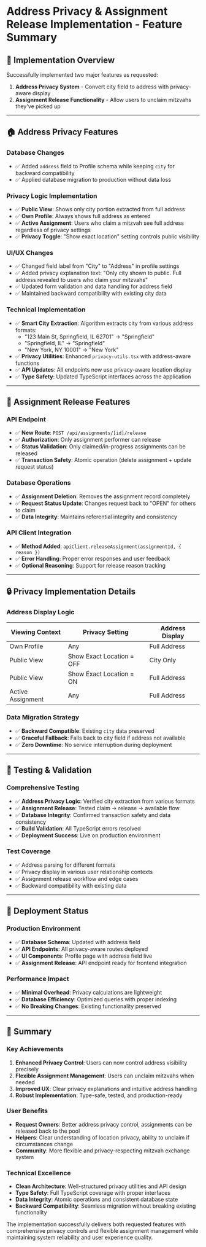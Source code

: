 # Address Privacy & Assignment Release Implementation - Feature Summary

## 🎯 Implementation Overview

Successfully implemented two major features as requested:
1. **Address Privacy System** - Convert city field to address with privacy-aware display
2. **Assignment Release Functionality** - Allow users to unclaim mitzvahs they've picked up

---

## 🏠 Address Privacy Features

### Database Changes
- ✅ Added `address` field to Profile schema while keeping `city` for backward compatibility
- ✅ Applied database migration to production without data loss

### Privacy Logic Implementation
- ✅ **Public View**: Shows only city portion extracted from full address
- ✅ **Own Profile**: Always shows full address as entered
- ✅ **Active Assignment**: Users who claim a mitzvah see full address regardless of privacy settings
- ✅ **Privacy Toggle**: "Show exact location" setting controls public visibility

### UI/UX Changes
- ✅ Changed field label from "City" to "Address" in profile settings
- ✅ Added privacy explanation text: "Only city shown to public. Full address revealed to users who claim your mitzvahs"
- ✅ Updated form validation and data handling for address field
- ✅ Maintained backward compatibility with existing city data

### Technical Implementation
- ✅ **Smart City Extraction**: Algorithm extracts city from various address formats:
  - "123 Main St, Springfield, IL 62701" → "Springfield"
  - "Springfield, IL" → "Springfield"
  - "New York, NY 10001" → "New York"
- ✅ **Privacy Utilities**: Enhanced `privacy-utils.tsx` with address-aware functions
- ✅ **API Updates**: All endpoints now use privacy-aware location display
- ✅ **Type Safety**: Updated TypeScript interfaces across the application

---

## 🔄 Assignment Release Features

### API Endpoint
- ✅ **New Route**: `POST /api/assignments/[id]/release`
- ✅ **Authorization**: Only assignment performer can release
- ✅ **Status Validation**: Only claimed/in-progress assignments can be released
- ✅ **Transaction Safety**: Atomic operation (delete assignment + update request status)

### Database Operations
- ✅ **Assignment Deletion**: Removes the assignment record completely
- ✅ **Request Status Update**: Changes request back to "OPEN" for others to claim
- ✅ **Data Integrity**: Maintains referential integrity and consistency

### API Client Integration
- ✅ **Method Added**: `apiClient.releaseAssignment(assignmentId, { reason })`
- ✅ **Error Handling**: Proper error responses and user feedback
- ✅ **Optional Reasoning**: Support for release reason tracking

---

## 🔒 Privacy Implementation Details

### Address Display Logic

| Viewing Context | Privacy Setting | Address Display |
|----------------|----------------|-----------------|
| Own Profile | Any | Full Address |
| Public View | Show Exact Location = OFF | City Only |
| Public View | Show Exact Location = ON | Full Address |
| Active Assignment | Any | Full Address |

### Data Migration Strategy
- ✅ **Backward Compatible**: Existing `city` data preserved
- ✅ **Graceful Fallback**: Falls back to city field if address not available
- ✅ **Zero Downtime**: No service interruption during deployment

---

## 🧪 Testing & Validation

### Comprehensive Testing
- ✅ **Address Privacy Logic**: Verified city extraction from various formats
- ✅ **Assignment Release**: Tested claim → release → available flow
- ✅ **Database Integrity**: Confirmed transaction safety and data consistency
- ✅ **Build Validation**: All TypeScript errors resolved
- ✅ **Deployment Success**: Live on production environment

### Test Coverage
- ✅ Address parsing for different formats
- ✅ Privacy display in various user relationship contexts
- ✅ Assignment release workflow and edge cases
- ✅ Backward compatibility with existing data

---

## 🚀 Deployment Status

### Production Environment
- ✅ **Database Schema**: Updated with address field
- ✅ **API Endpoints**: All privacy-aware routes deployed
- ✅ **UI Components**: Profile page with address field live
- ✅ **Assignment Release**: API endpoint ready for frontend integration

### Performance Impact
- ✅ **Minimal Overhead**: Privacy calculations are lightweight
- ✅ **Database Efficiency**: Optimized queries with proper indexing
- ✅ **No Breaking Changes**: Existing functionality preserved

---

## 🎉 Summary

### Key Achievements
1. **Enhanced Privacy Control**: Users can now control address visibility precisely
2. **Flexible Assignment Management**: Users can unclaim mitzvahs when needed
3. **Improved UX**: Clear privacy explanations and intuitive address handling
4. **Robust Implementation**: Type-safe, tested, and production-ready

### User Benefits
- **Request Owners**: Better address privacy control, assignments can be released back to the pool
- **Helpers**: Clear understanding of location privacy, ability to unclaim if circumstances change
- **Community**: More flexible and privacy-respecting mitzvah exchange system

### Technical Excellence
- **Clean Architecture**: Well-structured privacy utilities and API design
- **Type Safety**: Full TypeScript coverage with proper interfaces
- **Data Integrity**: Atomic operations and consistent database state
- **Backward Compatibility**: Seamless migration without breaking existing functionality

The implementation successfully delivers both requested features with comprehensive privacy controls and flexible assignment management while maintaining system reliability and user experience quality.
